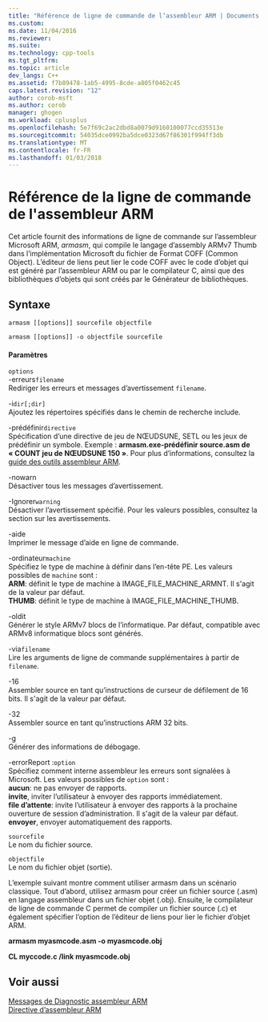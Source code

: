 ```yaml
---
title: "Référence de ligne de commande de l’assembleur ARM | Documents Microsoft"
ms.custom: 
ms.date: 11/04/2016
ms.reviewer: 
ms.suite: 
ms.technology: cpp-tools
ms.tgt_pltfrm: 
ms.topic: article
dev_langs: C++
ms.assetid: f7b89478-1ab5-4995-8cde-a805f0462c45
caps.latest.revision: "12"
author: corob-msft
ms.author: corob
manager: ghogen
ms.workload: cplusplus
ms.openlocfilehash: 5e7f69c2ac2dbd8a0079d9160100077ccd35513e
ms.sourcegitcommit: 54035dce0992ba5dce0323d67f86301f994ff3db
ms.translationtype: MT
ms.contentlocale: fr-FR
ms.lasthandoff: 01/03/2018
---
```

# <a name="arm-assembler-command-line-reference"></a>Référence de la ligne de commande de l'assembleur ARM
Cet article fournit des informations de ligne de commande sur l’assembleur Microsoft ARM, *armasm*, qui compile le langage d’assembly ARMv7 Thumb dans l’implémentation Microsoft du fichier de Format COFF (Common Object). L’éditeur de liens peut lier le code COFF avec le code d’objet qui est généré par l’assembleur ARM ou par le compilateur C, ainsi que des bibliothèques d’objets qui sont créés par le Générateur de bibliothèques.  
  
## <a name="syntax"></a>Syntaxe  
  
```  
armasm [[options]] sourcefile objectfile  
```  
  
```  
armasm [[options]] -o objectfile sourcefile  
```  
  
#### <a name="parameters"></a>Paramètres  
 `options`  
 -erreurs`filename`  
 Rediriger les erreurs et messages d’avertissement `filename`.  
  
 -i`dir[;dir]`  
 Ajoutez les répertoires spécifiés dans le chemin de recherche include.  
  
 -prédéfinir`directive`  
 Spécification d’une directive de jeu de NŒUDSUNE, SETL ou les jeux de prédéfinir un symbole. Exemple : **armasm.exe-prédéfinir source.asm de « COUNT jeu de NŒUDSUNE 150 »**. Pour plus d’informations, consultez la [guide des outils assembleur ARM](http://go.microsoft.com/fwlink/p/?linkid=246102).  
  
 -nowarn  
 Désactiver tous les messages d’avertissement.  
  
 -Ignorer`warning`  
 Désactiver l’avertissement spécifié. Pour les valeurs possibles, consultez la section sur les avertissements.  
  
 -aide  
 Imprimer le message d’aide en ligne de commande.  
  
 -ordinateur`machine`  
 Spécifiez le type de machine à définir dans l’en-tête PE.  Les valeurs possibles de `machine` sont :  
**ARM**: définit le type de machine à IMAGE_FILE_MACHINE_ARMNT. Il s'agit de la valeur par défaut.   
**THUMB**: définit le type de machine à IMAGE_FILE_MACHINE_THUMB.  
  
 -oldit  
 Générer le style ARMv7 blocs de l’informatique.  Par défaut, compatible avec ARMv8 informatique blocs sont générés.  
  
 -via`filename`  
 Lire les arguments de ligne de commande supplémentaires à partir de `filename`.  
  
 -16  
 Assembler source en tant qu’instructions de curseur de défilement de 16 bits.  Il s'agit de la valeur par défaut.  
  
 -32  
 Assembler source en tant qu’instructions ARM 32 bits.  
  
 -g  
 Générer des informations de débogage.  
  
 -errorReport :`option`  
 Spécifiez comment interne assembleur les erreurs sont signalées à Microsoft.  Les valeurs possibles de `option` sont :   
**aucun**: ne pas envoyer de rapports.   
**invite**, inviter l’utilisateur à envoyer des rapports immédiatement.   
**file d’attente**: invite l’utilisateur à envoyer des rapports à la prochaine ouverture de session d’administration. Il s'agit de la valeur par défaut.   
**envoyer**, envoyer automatiquement des rapports.  
  
 `sourcefile`  
 Le nom du fichier source.  
  
 `objectfile`  
 Le nom du fichier objet (sortie).  
  
 L’exemple suivant montre comment utiliser armasm dans un scénario classique. Tout d’abord, utilisez armasm pour créer un fichier source (.asm) en langage assembleur dans un fichier objet (.obj). Ensuite, le compilateur de ligne de commande C permet de compiler un fichier source (.c) et également spécifier l’option de l’éditeur de liens pour lier le fichier d’objet ARM.  
  
 **armasm myasmcode.asm -o myasmcode.obj**  
  
 **CL myccode.c /link myasmcode.obj**  
  
## <a name="see-also"></a>Voir aussi  
 [Messages de Diagnostic assembleur ARM](../../assembler/arm/arm-assembler-diagnostic-messages.md)   
 [Directive d’assembleur ARM](../../assembler/arm/arm-assembler-directives.md)